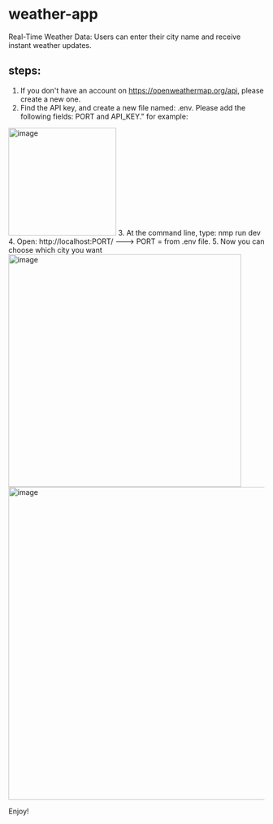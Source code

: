 # weather-app
 Real-Time Weather Data: Users can enter their city name and receive instant weather updates.


## steps:
1. If you don't have an account on https://openweathermap.org/api, please create a new one.
2. Find the API key, and create a new file named: .env. Please add the following fields: PORT and API_KEY."
for example:
<img width="212" alt="image" src="https://github.com/shirshabat1/wather-app/assets/77749228/6e728992-db01-414b-96d6-42a343fe42d2">
3. At the command line, type: nmp run dev
4. Open: http://localhost:PORT/   ---> PORT = from .env file.
5. Now you can choose which city you want


<img width="458" alt="image" src="https://github.com/shirshabat1/wather-app/assets/77749228/9606c1ba-ce24-482c-93d9-eb6333bafcae">
<img width="616" alt="image" src="https://github.com/shirshabat1/wather-app/assets/77749228/52bd9e43-e8ac-4c2f-8999-c755845c04b1">

Enjoy!
